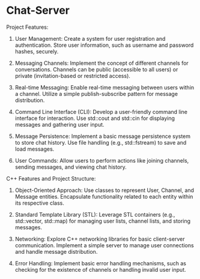 # Chat-Server
Project Features:
1. User Management:
Create a system for user registration and authentication.
Store user information, such as username and password hashes, securely.

2. Messaging Channels:
Implement the concept of different channels for conversations.
Channels can be public (accessible to all users) or private (invitation-based or restricted access).

3. Real-time Messaging:
Enable real-time messaging between users within a channel.
Utilize a simple publish-subscribe pattern for message distribution.

4. Command Line Interface (CLI):
Develop a user-friendly command line interface for interaction.
Use std::cout and std::cin for displaying messages and gathering user input.

5. Message Persistence:
Implement a basic message persistence system to store chat history.
Use file handling (e.g., std::fstream) to save and load messages.

6. User Commands:
Allow users to perform actions like joining channels, sending messages, and viewing chat history.

C++ Features and Project Structure:

1. Object-Oriented Approach:
Use classes to represent User, Channel, and Message entities.
Encapsulate functionality related to each entity within its respective class.

2. Standard Template Library (STL):
Leverage STL containers (e.g., std::vector, std::map) for managing user lists, channel lists, and storing messages.

3. Networking:
Explore C++ networking libraries for basic client-server communication.
Implement a simple server to manage user connections and handle message distribution.

4. Error Handling:
Implement basic error handling mechanisms, such as checking for the existence of channels or handling invalid user input.
